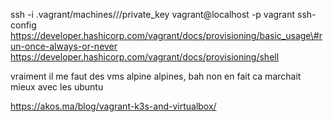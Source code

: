 ssh -i .vagrant/machines///private_key vagrant@localhost -p vagrant ssh-config https://developer.hashicorp.com/vagrant/docs/provisioning/basic_usage\#run-once-always-or-never https://developer.hashicorp.com/vagrant/docs/provisioning/shell

vraiment il me faut des vms alpine alpines, bah non en fait ca marchait mieux avec les ubuntu


https://akos.ma/blog/vagrant-k3s-and-virtualbox/

